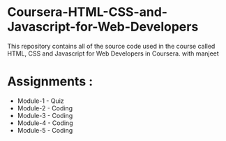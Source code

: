 # Coursera-HTML-CSS-and-Javascript-for-Web-Developers

This repository contains all of the source code used in the course called HTML, CSS and Javascript for Web Developers in Coursera.
with manjeet



# Assignments :

* Module-1 - Quiz 
* Module-2 - Coding
* Module-3 - Coding
* Module-4 - Coding
* Module-5 - Coding



